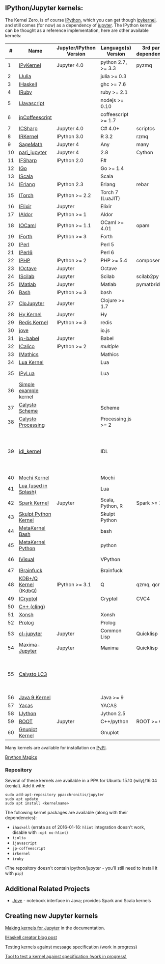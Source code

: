 ## IPython/Jupyter kernels:

The Kernel Zero, is of course [IPython](https://ipython.org), which you can get though [ipykernel](https://pypi.python.org/pypi/ipykernel), and still comes (for now) as a dependency of [jupyter](https://jupyter.org). The IPython kernel can be thought as a reference implementation, here are other available kernels:

|#|Name| Jupyter/IPython Version | Language(s) Version | 3rd party dependencies | Example Notebooks | Notes |
|-|----|-------------------------|---------------------|------------------------|-------------------|-------|
|1|[IPyKernel](https://github.com/ipython/ipykernel)|Jupyter 4.0|python 2.7, >= 3.3|pyzmq|||
|2|[IJulia](https://github.com/JuliaLang/IJulia.jl)||julia >= 0.3||||
|3|[IHaskell](https://github.com/gibiansky/IHaskell)||ghc >= 7.6||||
|4|[IRuby](https://github.com/SciRuby/iruby)||ruby >= 2.1||||
|5|[IJavascript](https://github.com/n-riesco/ijavascript)||nodejs >= 0.10||||
|6|[jpCoffeescript](https://github.com/n-riesco/jp-coffeescript)||coffeescript >= 1.7||||
|7|[ICSharp](https://github.com/zabirauf/icsharp)|Jupyter 4.0|C# 4.0+|scriptcs|||
|8|[IRKernel](http://irkernel.github.io/)|IPython 3.0|R 3.2|rzmq|||
|9|[SageMath](http://www.sagemath.org/)|Jupyter 4|Any|many|||
|10|[pari_jupyter](https://github.com/jdemeyer/pari_jupyter)|Jupyter 4|2.8|Cython|||
|11|[IFSharp](https://github.com/fsprojects/IfSharp)|IPython 2.0|F#||[Features](http://nbviewer.ipython.org/github/BayardRock/IfSharp/blob/master/Feature%20Notebook.ipynb)||
|12|[IGo](https://github.com/takluyver/igo)||Go >= 1.4||||
|13|[IScala](https://github.com/mattpap/IScala)||Scala||||
|14|[IErlang](https://github.com/robbielynch/ierlang)|IPython 2.3|Erlang|rebar|||
|15|[ITorch](https://github.com/facebook/iTorch)|IPython >= 2.2|Torch 7 (LuaJIT)||||
|16|[IElixir](https://github.com/pprzetacznik/IElixir)|Jupyter|Elixir||||
|17|[IAldor](https://github.com/mattpap/IAldor)|IPython >= 1|Aldor||||
|18|[IOCaml](https://github.com/andrewray/iocaml)|IPython >= 1.1|OCaml >= 4.01|opam|||
|19|[IForth](https://github.com/jdfreder/iforth)|IPython >= 3|Forth||||
|20|[IPerl](https://metacpan.org/release/Devel-IPerl)||Perl 5||||
|21|[IPerl6](https://github.com/timo/iperl6kernel)||Perl 6||||
|22|[IPHP](https://github.com/dawehner/ipython-php)|IPython >= 2|PHP >= 5.4|composer|||
|23|[IOctave](https://github.com/calysto/octave_kernel)|Jupyter|Octave||[Example](http://nbviewer.jupyter.org/github/Calysto/octave_kernel/blob/master/octave_kernel.ipynb)|MetaKernel|
|24|[IScilab](https://github.com/blink1073/scilab_kernel)|Jupyter|Scilab|scilab2py||Wrapper|
|25|[IMatlab](https://github.com/calysto/matlab_kernel)|Jupyter|Matlab|pymatbridge|[Example](http://nbviewer.ipython.org/github/Calysto/matlab_kernel/blob/master/matlab_kernel.ipynb)|Wrapper|
|26|[Bash](https://github.com/takluyver/bash_kernel)|IPython >= 3|bash|||Wrapper|
|27|[CloJupyter](https://github.com/roryk/clojupyter)|Jupyter|Clojure >= 1.7||||
|28|[Hy Kernel](https://github.com/bollwyvl/hy_kernel/)|Jupyter|Hy||[Tutorial](http://nbviewer.ipython.org/github/bollwyvl/hy_kernel/blob/master/notebooks/Tutorial.ipynb)||
|29|[Redis Kernel](https://github.com/supercoderz/redis_kernel)|IPython >= 3|redis|||Wrapper|
|30|[jove](https://www.npmjs.com/package/jove)||io.js||||
|31|[jp-babel](https://www.npmjs.com/package/jp-babel)|Jupyter|Babel||||
|32|[ICalico](http://calicoproject.org/ICalico)|IPython >= 2|*multiple*||[Index](http://nbviewer.jupyter.org/urls/bitbucket.org/ipre/calico/raw/master/notebooks/Index.ipynb)||
|33|[IMathics](http://nbviewer.ipython.org/gist/sn6uv/8381447)||Mathics||||
|34|[Lua Kernel](https://github.com/neomantra/lua_ipython_kernel)||Lua||||
|35|[IPyLua](https://github.com/pakozm/IPyLua)||Lua|||Fork of *Lua Kernel*|
|36|[Simple example kernel](https://github.com/dsblank/simple_kernel)||||||
|37|[Calysto Scheme](https://github.com/Calysto/calysto_scheme)||Scheme|||MetaKernel|
|38|[Calysto Processing](https://github.com/Calysto/calysto_processing)||Processing.js >= 2|||MetaKernel|
|39|[idl_kernel](https://github.com/lstagner/idl_kernel)||IDL|||IDL seem to have a [built-in kernel](http://www.exelisvis.com/docs/idl_kernel.html) starting with version 8.5|
|40|[Mochi Kernel](https://github.com/pya/mochi-kernel)||Mochi||||
|41|[Lua (used in Splash)](https://github.com/scrapinghub/splash/tree/master/splash/kernel)||Lua||||
|42|[Spark Kernel](https://github.com/apache/incubator-toree)|Jupyter|Scala, Python, R|Spark >= 1.5|||
|43|[Skulpt Python Kernel](https://github.com/Calysto/skulpt_python)||Skulpt Python||[Examples](http://jupyter.cs.brynmawr.edu/hub/dblank/public/Examples/Skulpt%20Python%20Examples.ipynb)|MetaKernel|
|44|[MetaKernel Bash](https://github.com/Calysto/metakernel/tree/master/metakernel_bash)||bash|||MetaKernel|
|45|[MetaKernel Python](https://github.com/Calysto/metakernel/tree/master/metakernel_python)||python|||MetaKernel|
|46|[IVisual](https://pypi.python.org/pypi/IVisual)||VPython||[Ball-in-Box](http://nbviewer.jupyter.org/url/dl.dropboxusercontent.com/u/5095342/visual/Ball-in-Box.ipynb)||
|47|[IBrainfuck](https://github.com/robbielynch/ibrainfuck)||Brainfuck||[Demo](http://nbviewer.jupyter.org/gist/robbielynch/e611442ca2d056f3b78f)|Wrapper|
|48|[KDB+/Q Kernel (IKdbQ)](https://github.com/jvictorchen/IKdbQ)|IPython >= 3.1|Q|qzmq, qcrypt|||
|49|[ICryptol](https://github.com/GaloisInc/ICryptol)||Cryptol|CVC4|||
|50|[C++ (cling)](https://github.com/minrk/clingkernel)||||||
|51|[Xonsh](https://github.com/calysto/xonsh_kernel)||Xonsh||[Example](http://nbviewer.ipython.org/github/Calysto/xonsh_kernel/blob/master/xonsh_kernel.ipynb)|MetaKernel|
|52|[Prolog](https://github.com/Calysto/calysto_prolog)||Prolog|||MetaKernel|
|53|[cl-jupyter](https://github.com/fredokun/cl-jupyter)|Jupyter|Common Lisp|Quicklisp|[About](https://github.com/fredokun/cl-jupyter/blob/master/about-cl-jupyter.ipynb)||
|54|[Maxima-Jupyter](https://github.com/robert-dodier/maxima-jupyter)|Jupyter|Maxima|Quicklisp|||
|55|[Calysto LC3](https://github.com/Calysto/calysto_lc3)|||||Assembly Language for the [Little Computer 3](https://en.wikipedia.org/wiki/LC-3)|
|56|[Java 9 Kernel](https://github.com/Bachmann1234/java9_kernel)||Java >= 9||||
|57|[Yacas](https://github.com/grzegorzmazur/yacas_kernel)||YACAS||||
|58|[IJython](https://github.com/suvarchal/IJython)||Jython 2.5||||
|59|[ROOT](https://github.com/root-mirror/root/tree/master/bindings/pyroot/JupyROOT)|Jupyter|C++/python|ROOT >= 6.05|||
|60|[Gnuplot Kernel](https://github.com/has2k1/gnuplot_kernel)||Gnuplot||[Example](https://github.com/has2k1/gnuplot_kernel/tree/master/examples)|MetaKernel|

Many kernels are available for installation on [PyPI](https://pypi.python.org/pypi?:action=browse&c=586).

[Brython Magics](https://github.com/kikocorreoso/brythonmagic)

### Repository

Several of these kernels are available in a PPA for Ubuntu 15.10 (wily)/16.04 (xenial). Add it with:

    sudo add-apt-repository ppa:chronitis/jupyter
    sudo apt update
    sudo apt install <kernelname>

The following kernel packages are available (along with their dependencies):

 * `ihaskell` (errata as of 2016-01-16: `hlint` integration doesn't work, disable with `:opt no-hlint`)
 * `ijulia`
 * `ijavascript`
 * `jp-coffeescript`
 * `irkernel`
 * `iruby`

(The repository doesn't contain ipython/jupyter - you'll still need to install it with `pip`)

## Additional Related Projects

*   [Jove](https://github.com/jove-sh) - notebook interface in Java; provides Spark and Scala kernels

## Creating new Jupyter kernels

[Making kernels for Jupyter](http://jupyter-client.readthedocs.org/en/latest/kernels.html) in the documentation.

[IHaskell creator blog
post](http://andrew.gibiansky.com/blog/ipython/ipython-kernels/)

[Testing kernels against message specification (work in progress)](https://github.com/ipython/ipython/wiki/Dev:-Testing-kernels-against-message-specification)

[Tool to test a kernel against specification (work in progress)](https://github.com/jupyter/jupyter_kernel_test)
